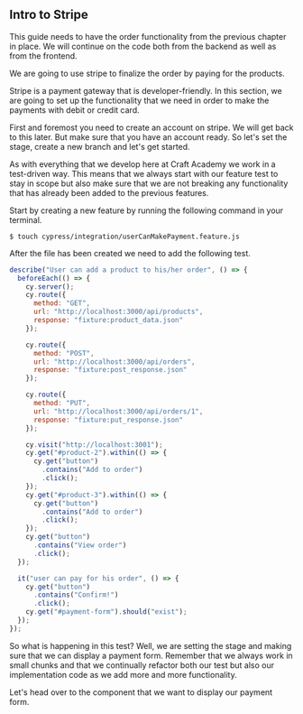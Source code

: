 
## Intro to Stripe

This guide needs to have the order functionality from the previous chapter in place. We will continue on the code both from the backend as well as from the frontend. 

We are going to use stripe to finalize the order by paying for the products. 

Stripe is a payment gateway that is developer-friendly. 
In this section, we are going to set up the functionality that we need in order to make the payments with debit or credit card. 

First and foremost you need to create an account on stripe. We will get back to this later. But make sure that you have an account ready. So let's set the stage, create a new branch and let's get started. 

As with everything that we develop here at Craft Academy we work in a test-driven way. This means that we always start with our feature test to stay in scope but also make sure that we are not breaking any functionality that has already been added to the previous features. 

Start by creating a new feature by running the following command in your terminal.

`$ touch cypress/integration/userCanMakePayment.feature.js`

After the file has been created we need to add the following test. 

```js
describe("User can add a product to his/her order", () => {
  beforeEach(() => {
    cy.server();
    cy.route({
      method: "GET",
      url: "http://localhost:3000/api/products",
      response: "fixture:product_data.json"
    });

    cy.route({
      method: "POST",
      url: "http://localhost:3000/api/orders",
      response: "fixture:post_response.json"
    });

    cy.route({
      method: "PUT",
      url: "http://localhost:3000/api/orders/1",
      response: "fixture:put_response.json"
    });

    cy.visit("http://localhost:3001");
    cy.get("#product-2").within(() => {
      cy.get("button")
        .contains("Add to order")
        .click();
    });
    cy.get("#product-3").within(() => {
      cy.get("button")
        .contains("Add to order")
        .click();
    });
    cy.get("button")
      .contains("View order")
      .click();
  });

  it("user can pay for his order", () => {
    cy.get("button")
      .contains("Confirm!")
      .click();
    cy.get("#payment-form").should("exist");
  });
});
```
So what is happening in this test?
Well, we are setting the stage and making sure that we can display a payment form. Remember that we always work in small chunks and that we continually refactor both our test but also our implementation code as we add more and more functionality. 

Let's head over to the component that we want to display our payment form. 
